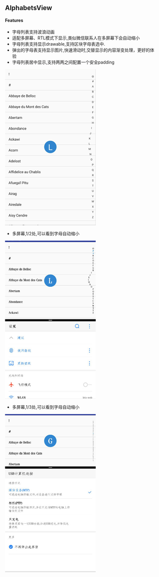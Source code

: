 ## AlphabetsView
#### Features
* 字母列表支持波浪动画
* 适配多屏幕、RTL模式下显示,类似微信联系人在多屏幕下会自动缩小
* 字母列表支持显示drawable,支持区块字母表选中.
* 弹出的字母表支持显示图片,快速滑动时,交替显示的内容渐变处理，更好的体验
* 字母列表居中显示,支持两两之间配置一个安全padding

![Alt text](./art/av_all.jpg)

* 多屏幕,1/2处,可以看到字母自动缩小

![Alt text](./art/av_mutil_middle.jpg)

* 多屏幕,1/3处,可以看到字母自动缩小

![Alt text](./art/av_mutil_qual.jpg)
